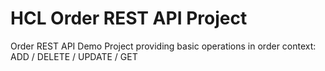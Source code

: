 # HCL Order REST API Project
Order REST API Demo Project providing basic operations in order context: ADD / DELETE / UPDATE / GET
